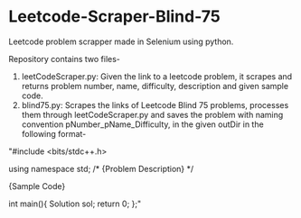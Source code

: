 # Leetcode-Scraper-Blind-75
Leetcode problem scrapper made in Selenium using python.


Repository contains two files-

1. leetCodeScraper.py: Given the link to a leetcode problem, it scrapes and returns problem number, name, difficulty, description and given sample code.
2. blind75.py: Scrapes the links of Leetcode Blind 75 problems, processes them through leetCodeScraper.py and saves the problem with naming convention 
   pNumber_pName_Difficulty, in the given outDir in the following format-

"#include <bits/stdc++.h>

using namespace std;
/*
{Problem Description}
*/

{Sample Code}

int main(){
  Solution sol;
  return 0;
};"
